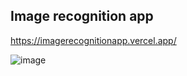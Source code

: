 ## Image recognition app
https://imagerecognitionapp.vercel.app/

![image](https://user-images.githubusercontent.com/93617192/194101596-db1c032e-30ed-4df1-928c-1c1f09237ca6.png)

